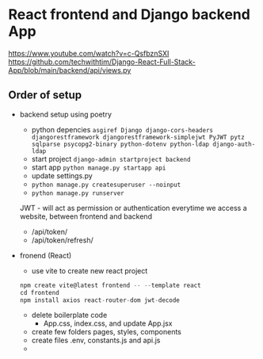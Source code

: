 # React frontend and Django backend App
https://www.youtube.com/watch?v=c-QsfbznSXI
https://github.com/techwithtim/Django-React-Full-Stack-App/blob/main/backend/api/views.py
## Order of setup
- backend setup using poetry
    - python depencies `asgiref Django django-cors-headers djangorestframework djangorestframework-simplejwt PyJWT pytz sqlparse psycopg2-binary python-dotenv python-ldap django-auth-ldap`
    - start project `django-admin startproject backend`
    - start app `python manage.py startapp api`
    - update settings.py
    - `python manage.py createsuperuser --noinput`
    - `python manage.py runserver`

    JWT - will act as permission or authentication everytime we access a website, between frontend and backend
    - /api/token/
    - /api/token/refresh/

- fronend (React)
    - use vite to create new react project
    ```js
    npm create vite@latest frontend -- --template react
    cd frontend
    npm install axios react-router-dom jwt-decode
    ```
    - delete boilerplate code
        - App.css, index.css, and update App.jsx
    - create few folders pages, styles, components
    - create files .env, constants.js and api.js
    - 
